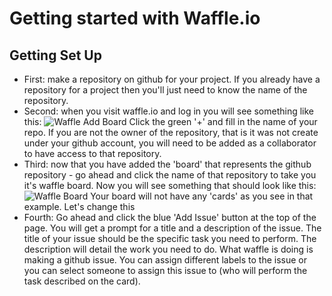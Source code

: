 # Getting started with Waffle.io

## Getting Set Up

* First: make a repository on github for your project. If you already have a repository for a project then you'll just need to know the name of the repository.
* Second: when you visit waffle.io and log in you will see something like this: ![Waffle Add Board](images/waffle_add_board.png) Click the green '+' and fill in the name of your repo. If you are not the owner of the repository, that is it was not create under your github account, you will need to be added as a collaborator to have access to that repository.
* Third: now that you have added the 'board' that represents the github repository - go ahead and click the name of that repository to take you it's waffle board. Now you will see something that should look like this: ![Waffle Board](images/waffle_board.png) Your board will not have any 'cards' as you see in that example. Let's change this
* Fourth: Go ahead and click the blue 'Add Issue' button at the top of the page. You will get a prompt for a title and a description of the issue. The title of your issue should be the specific task you need to perform. The description will detail the work you need to do. What waffle is doing is making a github issue. You can assign different labels to the issue or you can select someone to assign this issue to (who will perform the task described on the card).
